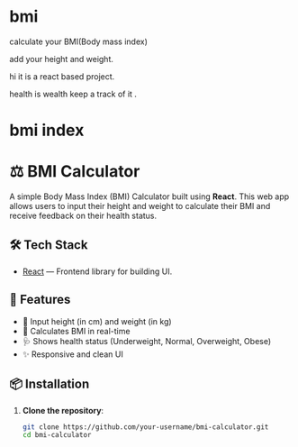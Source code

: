 # bmi
<p>calculate your BMI(Body mass index)</p>
<p>add your height and  weight. </p>
<p>hi it is a react based project. </p>
<p>health is wealth keep a track of it .</p>
<h1> bmi index </h1>



# ⚖️ BMI Calculator

A simple Body Mass Index (BMI) Calculator built using **React**. This web app allows users to input their height and weight to calculate their BMI and receive feedback on their health status.

## 🛠️ Tech Stack

- [React](https://reactjs.org/) — Frontend library for building UI.

## 🚀 Features

- 📏 Input height (in cm) and weight (in kg)
- 🧮 Calculates BMI in real-time
- 🩺 Shows health status (Underweight, Normal, Overweight, Obese)
- ✨ Responsive and clean UI

## 📦 Installation

1. **Clone the repository**:

   ```bash
   git clone https://github.com/your-username/bmi-calculator.git
   cd bmi-calculator















